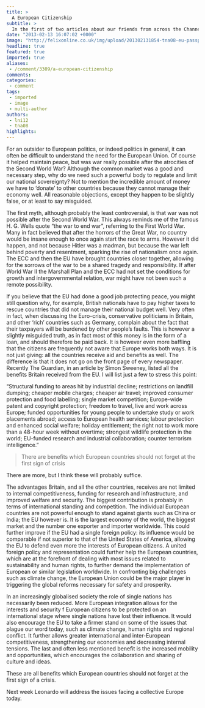 ```yaml
---
title: >
  A European Citizenship
subtitle: >
  In the first of two articles about our friends from across the Channel, Leonardo Ialongo lays out the case for European integration
date: "2013-02-13 16:07:02 +0000"
image: "http://felixonline.co.uk/img/upload/201302131854-tna08-eu-passport-web.jpg"
headline: true
featured: true
imported: true
aliases:
 - /comment/3309/a-european-citizenship
comments:
categories:
 - comment
tags:
 - imported
 - image
 - multi-author
authors:
 - lni12
 - tna08
highlights:
---
```


For an outsider to European politics, or indeed politics in general, it can often be difficult to understand the need for the European Union. Of course it helped maintain peace, but was war really possible after the atrocities of the Second World War? Although the common market was a good and necessary step, why do we need such a powerful body to regulate and limit our national sovereignty? Not to mention the incredible amount of money we have to ‘donate’ to other countries because they cannot manage their economy well. All reasonable objections, except they happen to be slightly false, or at least to say misguided.

The first myth, although probably the least controversial, is that war was not possible after the Second World War. This always reminds me of the famous H. G. Wells quote “the war to end war”, referring to the First World War. Many in fact believed that after the horrors of the Great War, no country would be insane enough to once again start the race to arms. However it did happen, and not because Hitler was a madman, but because the war left behind poverty and resentment, sparking the rise of nationalism once again. The ECC and then the EU have brought countries closer together, allowing for the sorrows of the war to be a shared tragedy and responsibility. If after World War II the Marshall Plan and the ECC had not set the conditions for growth and intergovernmental relation, war might have not been such a remote possibility.

If you believe that the EU had done a good job protecting peace, you might still question why, for example, British nationals have to pay higher taxes to rescue countries that did not manage their national budget well. Very often in fact, when discussing the Euro-crisis, conservative politicians in Britain, and other ‘rich’ countries such as Germany, complain about the fact that their taxpayers will be burdened by other people’s faults. This is however a slightly misguided truth, as in fact most of this money is in the form of a loan, and should therefore be paid back. It is however even more baffling that the citizens are frequently not aware that Europe works both ways. It is not just giving: all the countries receive aid and benefits as well. The difference is that it does not go on the front page of every newspaper. Recently The Guardian, in an article by Simon Sweeney, listed all the benefits Britain received from the EU. I will list just a few to stress this point:

“Structural funding to areas hit by industrial decline; restrictions on landfill dumping; cheaper mobile charges; cheaper air travel; improved consumer protection and food labelling; single market competition; Europe-wide patent and copyright protection; freedom to travel, live and work across Europe; funded opportunities for young people to undertake study or work placements abroad; access to European health services; labour protection and enhanced social welfare; holiday entitlement; the right not to work more than a 48-hour week without overtime; strongest wildlife protection in the world; EU-funded research and industrial collaboration; counter terrorism intelligence.”

> There are benefits which European countries should not forget at the first sign of crisis

There are more, but I think these will probably suffice.

The advantages Britain, and all the other countries, receives are not limited to internal competitiveness, funding for research and infrastructure, and improved welfare and security. The biggest contribution is probably in terms of international standing and competition. The individual European countries are not powerful enough to stand against giants such as China or India; the EU however is. It is the largest economy of the world, the biggest market and the number one exporter and importer worldwide. This could further improve if the EU had a single foreign policy: its influence would be comparable if not superior to that of the United States of America, allowing the EU to defend even more the interests of European citizens. A united foreign policy and representation could further help the European countries, which are at the forefront of dealing with most issues related to sustainability and human rights, to further demand the implementation of European or similar legislation worldwide. In confronting big challenges such as climate change, the European Union could be the major player in triggering the global reforms necessary for safety and prosperity.

In an increasingly globalised society the role of single nations has necessarily been reduced. More European integration allows for the interests and security f European citizens to be protected on an international stage where single nations have lost their influence. It would also encourage the EU to take a firmer stand on some of the issues that plague our word today, such as climate change, human rights and regional conflict. It further allows greater international and inter-European competitiveness, strengthening our economies and decreasing internal tensions. The last and often less mentioned benefit is the increased mobility and opportunities, which encourages the collaboration and sharing of culture and ideas.

These are all benefits which European countries should not forget at the first sign of a crisis.

Next week Leonardo will address the issues facing a collective Europe today.
